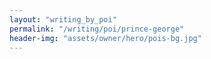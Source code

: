```yaml
---
layout: "writing_by_poi"
permalink: "/writing/poi/prince-george"
header-img: "assets/owner/hero/pois-bg.jpg"
---
```

